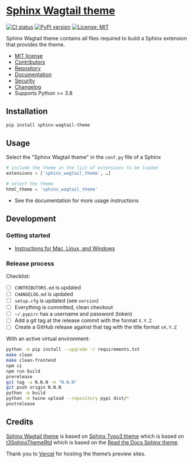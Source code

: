 # [Sphinx Wagtail theme](https://sphinx-wagtail-theme.vercel.app/)

[![CI status](https://github.com/wagtail/sphinx_wagtail_theme/workflows/CI/badge.svg)](https://github.com/wagtail/sphinx_wagtail_theme/actions?query=workflow%3ACI) [![PyPI version](https://badge.fury.io/py/sphinx-wagtail-theme.svg)](https://badge.fury.io/py/sphinx-wagtail-theme) [![License: MIT](https://img.shields.io/badge/License-MIT-yellow.svg)](https://opensource.org/licenses/MIT)

Sphinx Wagtail theme contains all files required to build a Sphinx extension that provides the theme.

-   [MIT license](https://github.com/wagtail/sphinx_wagtail_theme/blob/main/LICENSE)
-   [Contributors](https://github.com/wagtail/sphinx_wagtail_theme/blob/main/CONTRIBUTORS.md)
-   [Repository](https://github.com/wagtail/sphinx_wagtail_theme)
-   [Documentation](https://sphinx-wagtail-theme.netlify.app/)
-   [Security](https://github.com/wagtail/sphinx_wagtail_theme/blob/main/SECURITY.md)
-   [Changelog](https://github.com/wagtail/sphinx_wagtail_theme/blob/main/CHANGELOG.md)
-   Supports Python >= 3.8

## Installation

```sh
pip install sphinx-wagtail-theme
```

## Usage

Select the "Sphinx Wagtail theme" in the `conf.py` file of a Sphinx

```python
# include the theme in the list of extensions to be loaded
extensions = ['sphinx_wagtail_theme', …]

# select the theme
html_theme = 'sphinx_wagtail_theme'
```

-   See the documentation for more usage instructions

## Development

### Getting started

-   [Instructions for Mac, Linux, and Windows](docs/development.rst)

### Release process

Checklist:

-   [ ] `CONTRIBUTORS.md` is updated
-   [ ] `CHANGELOG.md` is updated
-   [ ] `setup.cfg` is updated (see `version`)
-   [ ] Everything is committed, clean checkout
-   [ ] `~/.pypirc` has a username and password (token)
-   [ ] Add a git tag at the release commit with the format `X.Y.Z`
-   [ ] Create a GitHub release against that tag with the title format `vX.Y.Z`

With an active virtual environment:

```sh
python -m pip install --upgrade -r requirements.txt
make clean
make clean-frontend
npm ci
npm run build
prerelease
git tag -a N.N.N -m "N.N.N"
git push origin N.N.N
python -m build
python -m twine upload --repository pypi dist/*
postrelease
```

## Credits

[Sphinx Wagtail theme](https://github.com/wagtail/sphinx_wagtail_theme) is based on [Sphinx Typo3 theme](https://github.com/TYPO3-Documentation/sphinx_typo3_theme) which is based on [t3SphinxThemeRtd](https://github.com/typo3-documentation/t3SphinxThemeRtd) which is based on the [Read the Docs Sphinx theme](https://github.com/readthedocs/sphinx_rtd_theme).

Thank you to [Vercel](https://vercel.com/?utm_source=wagtail&utm_campaign=oss) for hosting the theme’s preview sites.

